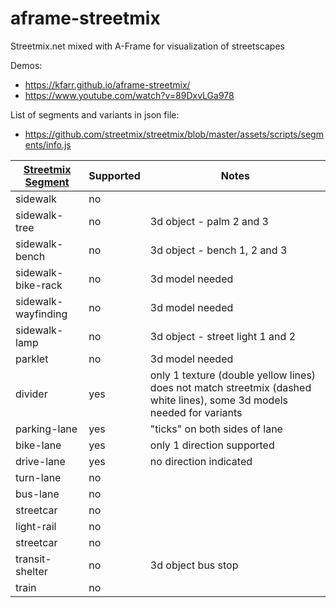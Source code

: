 # aframe-streetmix
Streetmix.net mixed with A-Frame for visualization of streetscapes

Demos:
* https://kfarr.github.io/aframe-streetmix/
* https://www.youtube.com/watch?v=89DxvLGa978

List of segments and variants in json file:
* https://github.com/streetmix/streetmix/blob/master/assets/scripts/segments/info.js

| [Streetmix Segment](https://github.com/streetmix/streetmix/blob/master/assets/scripts/segments/info.js)              | Supported | Notes  |
| ------------------- | --------- | ------ |
| sidewalk            | no        |        |
| sidewalk-tree       | no        | 3d object - palm 2 and 3     |
| sidewalk-bench      | no        | 3d object - bench 1, 2 and 3     |
| sidewalk-bike-rack  | no        | 3d model needed    |
| sidewalk-wayfinding | no        | 3d model needed     |
| sidewalk-lamp       | no        | 3d object - street light 1 and 2     |
| parklet             | no        | 3d model needed     |
| divider             | yes       | only 1 texture (double yellow lines) does not match streetmix (dashed white lines), some 3d models needed for variants       |
| parking-lane        | yes       | "ticks" on both sides of lane       |
| bike-lane           | yes       | only 1 direction supported       |
| drive-lane          | yes       | no direction indicated        |
| turn-lane           | no        |        |
| bus-lane            | no        |        |
| streetcar           | no        |        |
| light-rail          | no        |        |
| streetcar           | no        |        |
| transit-shelter     | no        | 3d object bus stop     |
| train               | no        |        |
